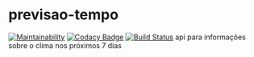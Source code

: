 # previsao-tempo

[![Maintainability](https://api.codeclimate.com/v1/badges/0bd518bda8b73d6c66ae/maintainability)](https://codeclimate.com/github/alexNeto/previsao-tempo/maintainability)
[![Codacy Badge](https://api.codacy.com/project/badge/Grade/1dfc419284d8412dbafaee4db34844a4)](https://www.codacy.com/app/alexNeto/previsao-tempo?utm_source=github.com&amp;utm_medium=referral&amp;utm_content=alexNeto/previsao-tempo&amp;utm_campaign=Badge_Grade)
[![Build Status](https://travis-ci.org/alexNeto/previsao-tempo.svg?branch=master)](https://travis-ci.org/alexNeto/previsao-tempo)
api para informações sobre o clima nos próximos 7 dias


